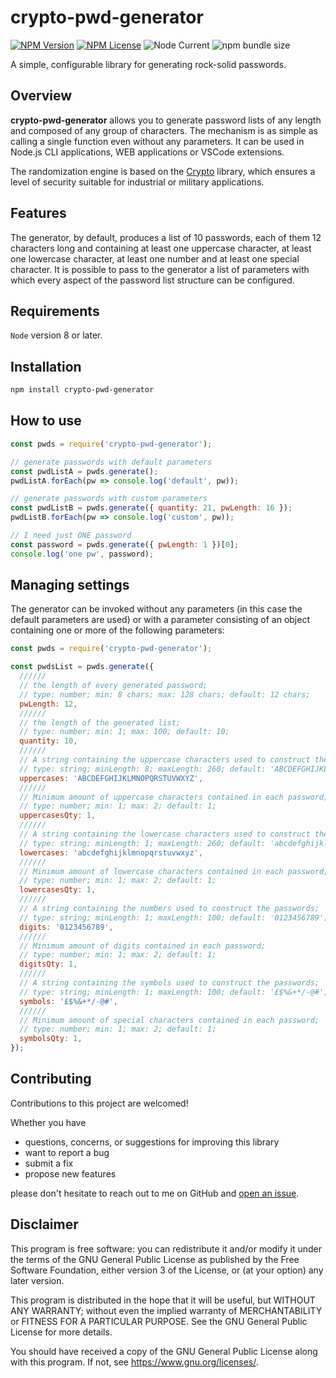 # crypto-pwd-generator

<!--
![npms.io](https://img.shields.io/npms-io/maintenance-score/crypto-pwd-generator?style=plastic&logo=npm&label=maintenance)
![npms.io](https://img.shields.io/npms-io/quality-score/crypto-pwd-generator?style=plastic&logo=npm&label=quality)
![npms.io](https://img.shields.io/npms-io/popularity-score/crypto-pwd-generator?style=plastic&logo=npm&label=popularity)
[![NPM Downloads](https://img.shields.io/npm/d18m/crypto-pwd-generator?style=plastic&logo=npm)](https://www.npmjs.com/package/crypto-pwd-generator)
-->

[![NPM Version](https://img.shields.io/npm/v/crypto-pwd-generator?style=plastic&logo=npm&label=version)](https://www.npmjs.com/package/crypto-pwd-generator)
[![NPM License](https://img.shields.io/npm/l/crypto-pwd-generator?style=plastic&logo=GNU)](https://www.gnu.org/licenses/gpl-3.0.html)
![Node Current](https://img.shields.io/node/v/crypto-pwd-generator?style=plastic&logo=nodedotjs&logoColor=white&logoSize=auto)
![npm bundle size](https://img.shields.io/bundlephobia/min/crypto-pwd-generator?style=plastic&logo=webpack)

A simple, configurable library for generating rock-solid passwords.

## Overview

**crypto-pwd-generator** allows you to generate password lists of any length and composed of any
group of characters. The mechanism is as simple as calling a single function even without any
parameters. It can be used in Node.js CLI applications, WEB applications or VSCode extensions.

The randomization engine is based on the [Crypto](https://nodejs.org/api/crypto.html) library, which
ensures a level of security suitable for industrial or military applications.

## Features

The generator, by default, produces a list of 10 passwords, each of them 12 characters long and
containing at least one uppercase character, at least one lowercase character, at least one number
and at least one special character. It is possible to pass to the generator a list of parameters
with which every aspect of the password list structure can be configured.

## Requirements

`Node` version 8 or later.

## Installation

```bash
npm install crypto-pwd-generator
```

## How to use

```javascript
const pwds = require('crypto-pwd-generator');

// generate passwords with default parameters
const pwdListA = pwds.generate();
pwdListA.forEach(pw => console.log('default', pw));

// generate passwords with custom parameters
const pwdListB = pwds.generate({ quantity: 21, pwLength: 16 });
pwdListB.forEach(pw => console.log('custom', pw));

// I need just ONE password
const password = pwds.generate({ pwLength: 1 })[0];
console.log('one pw', password);
```

## Managing settings

The generator can be invoked without any parameters (in this case the default parameters are used)
or with a parameter consisting of an object containing one or more of the following parameters:

```javascript
const pwds = require('crypto-pwd-generator');

const pwdsList = pwds.generate({
  //////
  // the length of every generated password;
  // type: number; min: 8 chars; max: 128 chars; default: 12 chars;
  pwLength: 12,
  //////
  // the length of the generated list;
  // type: number; min: 1; max: 100; default: 10;
  quantity: 10,
  //////
  // A string containing the uppercase characters used to construct the passwords;
  // type: string; minLength: 8; maxLength: 260; default: 'ABCDEFGHIJKLMNOPQRSTUVWXYZ';
  uppercases: 'ABCDEFGHIJKLMNOPQRSTUVWXYZ',
  //////
  // Minimum amount of uppercase characters contained in each password;
  // type: number; min: 1; max: 2; default: 1;
  uppercasesQty: 1,
  //////
  // A string containing the lowercase characters used to construct the passwords;
  // type: string; minLength: 1; maxLength: 260; default: 'abcdefghijklmnopqrstuvwxyz';
  lowercases: 'abcdefghijklmnopqrstuvwxyz',
  //////
  // Minimum amount of lowercase characters contained in each password;
  // type: number; min: 1; max: 2; default: 1;
  lowercasesQty: 1,
  //////
  // A string containing the numbers used to construct the passwords;
  // type: string; minLength: 1; maxLength: 100; default: '0123456789';
  digits: '0123456789',
  //////
  // Minimum amount of digits contained in each password;
  // type: number; min: 1; max: 2; default: 1;
  digitsQty: 1,
  //////
  // A string containing the symbols used to construct the passwords;
  // type: string; minLength: 1; maxLength: 100; default: '£$%&+*/-@#';
  symbols: '£$%&+*/-@#',
  //////
  // Minimum amount of special characters contained in each password;
  // type: number; min: 1; max: 2; default: 1;
  symbolsQty: 1,
});
```

## Contributing

Contributions to this project are welcomed!

Whether you have

- questions, concerns, or suggestions for improving this library
- want to report a bug
- submit a fix
- propose new features

please don't hesitate to reach out to me on GitHub and
[open an issue](https://github.com/ThornDuke/crypto-pwd-generator/issues).

## Disclaimer

This program is free software: you can redistribute it and/or modify it under the terms of the GNU
General Public License as published by the Free Software Foundation, either version 3 of the
License, or (at your option) any later version.

This program is distributed in the hope that it will be useful, but WITHOUT ANY WARRANTY; without
even the implied warranty of MERCHANTABILITY or FITNESS FOR A PARTICULAR PURPOSE. See the GNU
General Public License for more details.

You should have received a copy of the GNU General Public License along with this program. If not,
see <https://www.gnu.org/licenses/>.
